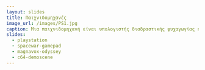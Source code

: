 ```yaml
---
layout: slides
title: Παιχνιδομηχανές
image_url: /images/PS1.jpg
caption: Μια παιχνιδομηχανή είναι υπολογιστής διαδραστικής ψυχαγωγίας ή ένα τροποποιημένο υπολογιστικό σύστημα το οποίο παράγει ένα σήμα οθόνης βίντεο που μπορεί να χρησιμοποιηθεί με μια ηλεκτρονική συσκευή απεικόνισης για να εμφανίσει ένα βιντεοπαιχνίδι.
slides: 
  - playstation
  - spacewar-gamepad
  - magnavox-odyssey
  - c64-demoscene
---
```

